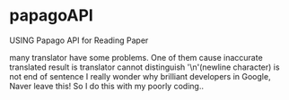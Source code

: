 # papagoAPI
USING Papago API for Reading Paper

many translator have some problems. One of them cause inaccurate translated result is translator cannot distinguish '\n'(newline character) is not end of sentence
I really wonder why brilliant developers in Google, Naver leave this! So I do this with my poorly coding.. 
